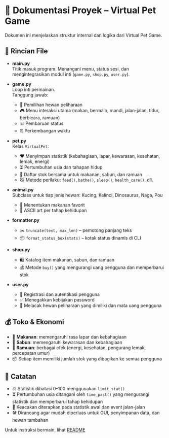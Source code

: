 # 📝 Dokumentasi Proyek – Virtual Pet Game
Dokumen ini menjelaskan struktur internal dan logika dari Virtual Pet Game.

## 📂 Rincian File

- **main.py**  
  Titik masuk program. Menangani menu, status sesi, dan mengintegrasikan modul inti (`game.py`, `shop.py`, `user.py`).

- **game.py**  
  Loop inti permainan.  
  Tanggung jawab:
  - 🐾 Pemilihan hewan peliharaan  
  - 🎮 Menu interaksi utama (makan, bermain, mandi, jalan-jalan, tidur, berbicara, ramuan)  
  - 📊 Pembaruan status  
  - ⏰ Perkembangan waktu  

- **pet.py**  
  Kelas `VirtualPet`:  
  - ❤️ Menyimpan statistik (kebahagiaan, lapar, kewarasan, kesehatan, lemak, energi)  
  - ⏳ Pertumbuhan usia dan tahapan hidup  
  - 🛒 Daftar stok bersama untuk makanan, sabun, dan ramuan  
  - 🐱 Metode perilaku: `feed()`, `bathe()`, `sleep()`, `health_care()`, dll.  

- **animal.py**  
  Subclass untuk tiap jenis hewan: Kucing, Kelinci, Dinosaurus, Naga, Pou  
  - 🍗 Menentukan makanan favorit  
  - 🎨 ASCII art per tahap kehidupan  

- **formatter.py**  
  - ✂️ `truncate(text, max_len)` – pemotong panjang teks  
  - 📦 `format_status_box(stats)` – kotak status dinamis di CLI  

- **shop.py**  
  - 🛍️ Katalog item makanan, sabun, dan ramuan  
  - 💰 Metode `buy()` yang mengurangi uang pengguna dan memperbarui stok  

- **user.py**  
  - 🔑 Registrasi dan autentikasi pengguna  
  - ✅ Menegakkan kebijakan password  
  - 🐾 Melacak hewan peliharaan yang dimiliki dan mata uang pengguna  

## 💰 Toko & Ekonomi
- 🍖 **Makanan**: memengaruhi rasa lapar dan kebahagiaan  
- 🧼 **Sabun**: memengaruhi kewarasan dan kebahagiaan  
- 🧪 **Ramuan**: berbagai efek (energi, kesehatan, pengurang lemak, percepatan umur)  
- 📦 Setiap item memiliki jumlah stok yang dibagikan ke semua pengguna  

## 📝 Catatan
- ⚖️ Statistik dibatasi 0–100 menggunakan `limit_stat()`  
- ⏳ Pertumbuhan usia ditangani oleh `time_past()` yang mengurangi statistik dan memperbarui tahap kehidupan  
- 🎲 Keacakan diterapkan pada statistik awal dan event jalan-jalan  
- 🛠️ Dirancang agar mudah diperluas untuk GUI, penyimpanan data, dan hewan tambahan  

Untuk instruksi bermain, lihat [README](../README.md)  
